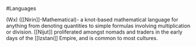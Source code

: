 #Languages 

(Wx) ([[Nirin]]-Mathematical)- a knot-based mathematical language for anything from denoting quantities to simple formulas involving multiplication or division. [[Nijut]] proliferated amongst nomads and traders in the early days of the [[Izstani]] Empire, and is common to most cultures.